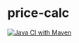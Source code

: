# price-calc
[![Java CI with Maven](https://github.com/tikhtmp/price-calc/actions/workflows/maven.yml/badge.svg)](https://github.com/tikhtmp/price-calc/actions/workflows/maven.yml)
